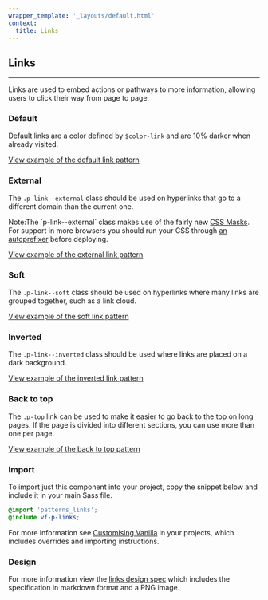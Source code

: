 ```yaml
---
wrapper_template: '_layouts/default.html'
context:
  title: Links
---
```


## Links

<hr>

Links are used to embed actions or pathways to more information, allowing users to click their way from page to page.

### Default

Default links are a color defined by `$color-link` and are 10% darker when already visited.

<a href="/examples/base/links/" class="js-example">
View example of the default link pattern
</a>

### External

The `.p-link--external` class should be used on hyperlinks that go to a different domain than the current one.

<div class="p-notification--information">
  <p class="p-notification__response">
    <span class="p-notification__status">Note:</span>The `p-link--external` class makes use of the fairly
    new <a href="http://www.caniuse.com/#search=mask">CSS Masks</a>. For support in more browsers you should run your
    CSS through <a href="https://www.npmjs.com/package/autoprefixer">an autoprefixer</a> before deploying.
  </p>
</div>

<a href="/examples/patterns/links/links-external/" class="js-example">
View example of the external link pattern
</a>

### Soft

The `.p-link--soft` class should be used on hyperlinks where many links are grouped together, such as a link cloud.

<a href="/examples/patterns/links/links-soft/" class="js-example">
View example of the soft link pattern
</a>

### Inverted

The `.p-link--inverted` class should be used where links are placed on a dark background.

<a href="/examples/patterns/links/links-inverted/" class="js-example">
View example of the inverted link pattern
</a>

### Back to top

The `.p-top` link can be used to make it easier to go back to the top on long pages. If the page is divided into different sections, you can use more than one per page.

<a href="/examples/patterns/links/links-back-to-top/" class="js-example">
View example of the back to top pattern
</a>

### Import

To import just this component into your project, copy the snippet below and include it in your main Sass file.

```scss
@import 'patterns_links';
@include vf-p-links;
```

For more information see [Customising Vanilla](/customising-vanilla/) in your projects, which includes overrides and importing instructions.

### Design

For more information view the [links design spec](https://github.com/ubuntudesign/vanilla-design/tree/master/Links) which includes the specification in markdown format and a PNG image.
